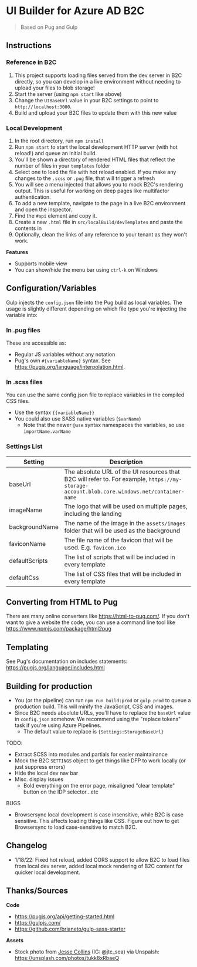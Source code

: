 # UI Builder for Azure AD B2C
> Based on Pug and Gulp

## Instructions

### Reference in B2C
1. This project supports loading files served from the dev server in B2C directly, so you can develop in a live environment without needing to upload your files to blob storage!
1. Start the server (using `npm start` like above)
1. Change the `UIBaseUrl` value in your B2C settings to point to `http://localhost:3000`.
1. Build and upload your B2C files to update them with this new value

### Local Development
1. In the root directory, run `npm install`
1. Run `npm start` to start the local development HTTP server (with hot reload!) and queue an initial build.
1. You'll be shown a directory of rendered HTML files that reflect the number of files in your `templates` folder
1. Select one to load the file with hot reload enabled.  If you make any changes to the `.scss` or `.pug` file, that will trigger a refresh
1. You will see a menu injected that allows you to mock B2C's rendering output.  This is useful for working on deep pages like multifactor authentication.
  1. To add a new template, navigate to the page in a live B2C environment and open the inspector.
  1. Find the `#api` element and copy it.
  1. Create a new `.html` file in `src/localBuild/devTemplates` and paste the contents in
  1. Optionally, clean the links of any reference to your tenant as they won't work.

**Features**
- Supports mobile view
- You can show/hide the menu bar using `ctrl-k` on Windows

## Configuration/Variables
Gulp injects the `config.json` file into the Pug build as local variables.  The usage is slightly different depending on which file type you're injecting the variable into:

### In .pug files

These are accessible as:
- Regular JS variables without any notation
- Pug's own `#{variableName}` syntax.  See https://pugjs.org/language/interpolation.html.

### In .scss files

You can use the same config.json file to replace variables in the compiled CSS files.

- Use the syntax `{{variableName}}`
- You could also use SASS native variables (`$varName`)
  - Note that the newer `@use` syntax namespaces the variables, so use `importName.varName`

### Settings List
| Setting  | Description  |
|---|---|
| baseUrl  | The absolute URL of the UI resources that B2C will refer to.  For example, `https://my-storage-account.blob.core.windows.net/container-name`  |
| imageName  | The logo that will be used on multiple pages, including the landing  |
| backgroundName  | The name of the image in the `assets/images` folder that will be used as the background  |
| faviconName | The file name of the favicon that will be used.  E.g. `favicon.ico` |
| defaultScripts | The list of scripts that will be included in every template |
| defaultCss | The list of CSS files that will be included in every template |

## Converting from HTML to Pug
There are many online converters like https://html-to-pug.com/.  If you don't want to give a website the code, you can use a command line tool like https://www.npmjs.com/package/html2pug

## Templating
See Pug's documentation on includes statements: https://pugjs.org/language/includes.html

## Building for production
- You (or the pipeline) can run `npm run build:prod` or `gulp prod` to queue a production build.  This will minify the JavaScript, CSS and images.
- Since B2C needs absolute URLs, you'll have to replace the `baseUrl` value in `config.json` somehow.  We recommend using the "replace tokens" task if you're using Azure Pipelines.
  - The default value to replace is `{Settings:StorageBaseUrl}`

TODO:
- Extract SCSS into modules and partials for easier maintainance
- Mock the B2C `SETTINGS` object to get things like DFP to work locally (or just suppress errors)
- Hide the local dev nav bar
- Misc. display issues
  - Bold everything on the error page, misaligned "clear template" button on the IDP selector...etc

BUGS
- Browsersync local development is case insensitive, while B2C is case sensitive.  This affects loading things like CSS.  Figure out how to get Browsersync to load case-sensitive to match B2C.

## Changelog
- 1/18/22: Fixed hot reload, added CORS support to allow B2C to load files from local dev server, added local mock rendering of B2C content for quicker local development.

## Thanks/Sources

**Code**
- https://pugjs.org/api/getting-started.html
- https://gulpjs.com/
- https://github.com/brianeto/gulp-sass-starter

**Assets**
- Stock photo from [Jesse Collins](https://unsplash.com/@jtc) (IG: @jtc_sea) via Unspalsh: https://unsplash.com/photos/tukk8xRbaeQ
